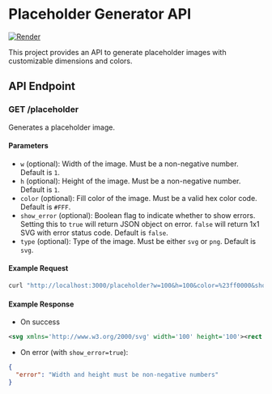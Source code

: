 # Placeholder Generator API
<a href='https://placeholder-provider.onrender.com/placeholder?w=150&h=120&color=red' target="_blank"><img alt='Render' src='https://img.shields.io/badge/Demo-100000?style=flat&logo=Render&logoColor=white&labelColor=black&color=FF0000'/></a>

This project provides an API to generate placeholder images with customizable dimensions and colors.

## API Endpoint

### GET /placeholder

Generates a placeholder image.

#### Parameters

- `w` (optional): Width of the image. Must be a non-negative number. Default is `1`.
- `h` (optional): Height of the image. Must be a non-negative number. Default is `1`.
- `color` (optional): Fill color of the image. Must be a valid hex color code. Default is `#FFF`.
- `show_error` (optional): Boolean flag to indicate whether to show errors. Setting this to `true` will return JSON object on error. `false` will return 1x1 SVG with error status code. Default is `false`.
- `type` (optional): Type of the image. Must be either `svg` or `png`. Default is `svg`.

#### Example Request

```sh
curl "http://localhost:3000/placeholder?w=100&h=100&color=%23ff0000&show_error=true"
```

#### Example Response
- On success
```xml
<svg xmlns='http://www.w3.org/2000/svg' width='100' height='100'><rect width='100' height='100' fill='#ff0000' /></svg>
```
- On error (with `show_error=true`):
```json
{
  "error": "Width and height must be non-negative numbers"
}
```
